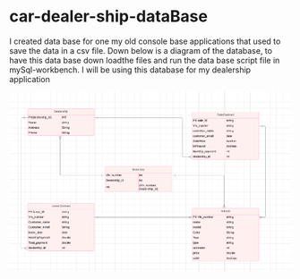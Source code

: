 # car-dealer-ship-dataBase

I created data base for one my old console base applications that used to save the data in a csv file. Down below is a diagram of the database, to have this data base down loadthe files and run the data base script file in mySql-workbench. I will be using this database for my dealership application

![diagram](images/dealership_dataBase_diagram.png)
